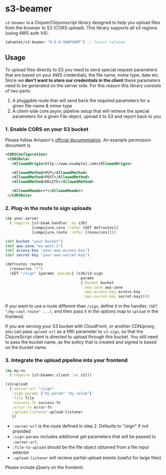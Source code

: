 # s3-beamer

`s3-beamer` is a Clojure/Clojurescript library designed to help you upload files
from the browser to S3 (CORS upload).  This library supports all s3 regions (using AWS auth V4).

[](dependency)
```clojure
[whamtet/s3-beamer "0.6.0-SNAPSHOT"] ;; latest release
```
[](/dependency)

## Usage

To upload files directly to S3 you need to send special request
parameters that are based on your AWS credentials, the file name, mime
type, date etc.
Since we **don't want to store our credentials in the client** these
parameters need to be generated on the server side.
For this reason this library consists of two parts:

1. A pluggable route that will send back the required parameters for a
   given file-name & mime-type
2. A client-side core.async pipeline setup that will retrieve the
   special parameters for a given File object, upload it to S3 and
   report back to you

### 1. Enable CORS on your S3 bucket

Please follow Amazon's [official documentation](http://docs.aws.amazon.com/AmazonS3/latest/dev/cors.html).  An example permission document is

```xml
<CORSConfiguration>
 <CORSRule>
   <AllowedOrigin>http://www.example1.com</AllowedOrigin>

   <AllowedMethod>PUT</AllowedMethod>
   <AllowedMethod>POST</AllowedMethod>
   <AllowedMethod>DELETE</AllowedMethod>

   <AllowedHeader>*</AllowedHeader>
 </CORSRule>
```

### 2. Plug-in the route to sign uploads

```clj
(ns your.server
  (:require [s3-beam.handler :as s3b]
            [compojure.core :refer [GET defroutes]]
            [compojure.route :refer [resources]]))

(def bucket "your-bucket")
(def aws-zone "eu-west-1")
(def access-key "your-aws-access-key")
(def secret-key "your-aws-secret-key")

(defroutes routes
  (resources "/")
  (GET "/sign" {params :params} (s3b/s3-sign
                                  params
                                  {:bucket bucket
                                   :aws-zone aws-zone
                                   :aws-access-key access-key
                                   :aws-secret-key secret-key})))
```

If you want to use a route different than `/sign`, define it in the
handler, `(GET "/my-cool-route" ...)`, and then pass it in the options
map to `upload` in the frontend.

If you are serving your S3 bucket with CloudFront, or another CDN/proxy, you can pass
`upload-url` as a fifth parameter to `s3-sign`, so that the ClojureScript client is directed
to upload through this bucket. You still need to pass the bucket name, as the policy that is
created and signed is based on the bucket name.

### 3. Integrate the upload pipeline into your frontend

```clojure
(ns my-ns
  (:require [s3-beamer.client :as s3]))

(s3/upload
  {:server-url "/sign"
   :sign-params {"my_param" "my_value"}
   :file file
   :success-fn success-fn
   :error-fn error-fn
   :upload-listener upload-listener
   })

```

- `:server-url` is the route defined in step 2.  Defaults to "/sign" if not provided
- `:sign-params` includes additional get parameters that will be passed to `:server-url`.
- `:file-to-upload` should be the file object obtained from a file input selector
- `:upload-listener` will recieve partial upload events (useful for large files)

Please include jQuery on the frontend.
